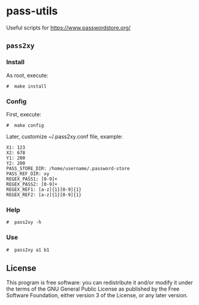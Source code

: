 # pass-utils

Useful scripts for https://www.passwordstore.org/

## `pass2xy`

### Install

As root, execute:

```
#  make install
```

### Config

First, execute:

```
#  make config
```

Later, customize ~/.pass2xy.conf file, example:

```
X1: 123
X2: 678
Y1: 200
Y2: 200
PASS_STORE_DIR: /home/username/.password-store
PASS_REF_DIR: xy
REGEX_PASS1: [0-9]+
REGEX_PASS2: [0-9]+
REGEX_REF1: [a-z]{1}[0-9]{1}
REGEX_REF2: [a-z]{1}[0-9]{1}
```

### Help

```
#  pass2xy -h
```

### Use

```
#  pass2xy a1 b1
```

## License

This program is free software: you can redistribute it and/or modify it under the terms of the GNU General Public License as published by the Free Software Foundation, either version 3 of the License, or any later version.


